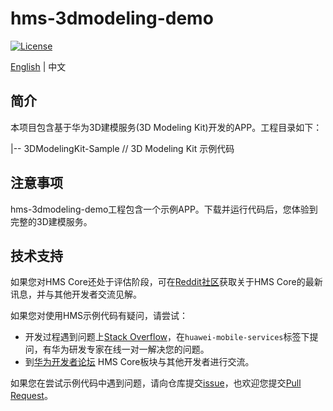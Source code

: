 # hms-3dmodeling-demo

[![License](https://img.shields.io/badge/Docs-hmsguides-brightgreen)](https://developer.huawei.com/consumer/cn/doc/development/HMSCore-Guides-V5/service-introduction-0000001050040017-V5)

[English](https://github.com/HMS-Core/hms-3d-modeling-demo/blob/master/README.md) | 中文

## 简介

本项目包含基于华为3D建模服务(3D Modeling Kit)开发的APP。工程目录如下：

|-- 3DModelingKit-Sample // 3D Modeling Kit 示例代码

## 注意事项

hms-3dmodeling-demo工程包含一个示例APP。下载并运行代码后，您体验到完整的3D建模服务。

## 技术支持
如果您对HMS Core还处于评估阶段，可在[Reddit社区](https://www.reddit.com/r/HuaweiDevelopers/)获取关于HMS Core的最新讯息，并与其他开发者交流见解。

如果您对使用HMS示例代码有疑问，请尝试：
- 开发过程遇到问题上[Stack Overflow](https://stackoverflow.com/questions/tagged/huawei-mobile-services)，在`huawei-mobile-services`标签下提问，有华为研发专家在线一对一解决您的问题。
- 到[华为开发者论坛](https://developer.huawei.com/consumer/cn/forum/blockdisplay?fid=18) HMS Core板块与其他开发者进行交流。

如果您在尝试示例代码中遇到问题，请向仓库提交[issue](https://github.com/HMS-Core/hms-3d-modeling-demo/issues)，也欢迎您提交[Pull Request](https://github.com/HMS-Core/hms-3d-modeling-demo/pulls)。